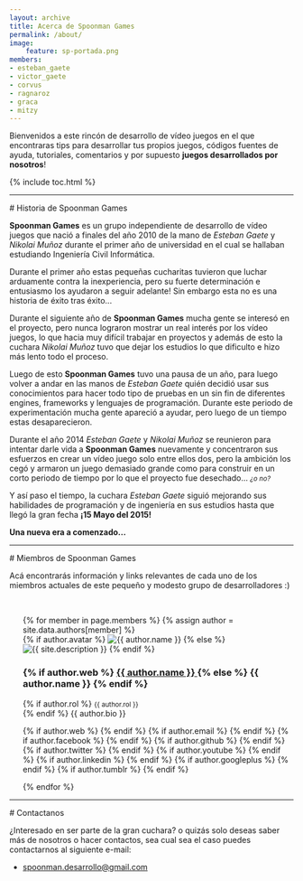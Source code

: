 ```yaml
---
layout: archive
title: Acerca de Spoonman Games
permalink: /about/
image:
    feature: sp-portada.png
members:
- esteban_gaete
- victor_gaete
- corvus
- ragnaroz
- graca
- mitzy
---
```


Bienvenidos a este rincón de desarrollo de vídeo juegos en el que encontraras
tips para desarrollar tus propios juegos, códigos fuentes de ayuda, tutoriales,
comentarios y por supuesto **juegos desarrollados por nosotros**!

{% include toc.html %}

<hr/>
# Historia de Spoonman Games

**Spoonman Games** es un grupo independiente de desarrollo de vídeo juegos que 
nació a finales del año 2010 de la mano de *Esteban Gaete* y *Nikolai Muñoz* 
durante el primer año de universidad en el cual se hallaban estudiando 
Ingeniería Civil Informática. 

Durante el primer año estas pequeñas cucharitas tuvieron que luchar arduamente
contra la inexperiencia, pero su fuerte determinación e entusiasmo los ayudaron
a seguir adelante! Sin embargo esta no es una historia de éxito tras éxito... 

Durante el siguiente año de **Spoonman Games** mucha gente se interesó
en el proyecto, pero nunca lograron mostrar un real interés por los vídeo
juegos, lo que hacia muy difícil trabajar en proyectos y además de esto la 
cuchara *Nikolai Muñoz* tuvo que dejar los estudios lo que dificulto e hizo 
más lento todo el proceso.

Luego de esto **Spoonman Games** tuvo una pausa de un año, para luego volver a
andar en las manos de *Esteban Gaete* quién decidió usar sus conocimientos
para hacer todo tipo de pruebas en un sin fin de diferentes engines, frameworks
y lenguajes de programación. Durante este periodo de experimentación mucha 
gente apareció a ayudar, pero luego de un tiempo estas desaparecieron.

Durante el año 2014 *Esteban Gaete* y *Nikolai Muñoz* se reunieron para 
intentar darle vida a **Spoonman Games** nuevamente y concentraron sus 
esfuerzos en crear un vídeo juego solo entre ellos dos, pero la ambición los
cegó y armaron un juego demasiado grande como para construir en un corto
periodo de tiempo por lo que el proyecto fue desechado...
<small>*¿o no?*</small>

Y así paso el tiempo, la cuchara *Esteban Gaete* siguió mejorando sus 
habilidades de programación y de ingeniería en sus estudios hasta que llegó
la gran fecha **¡15 Mayo del 2015!**

**Una nueva era a comenzado...**

<hr/>
# Miembros de Spoonman Games

Acá encontrarás información y links relevantes de cada uno de los miembros
actuales de este pequeño y modesto grupo de desarrolladores :)

<p>
    <br>
    <div class="page-footer">
        <ul style="list-style-type: none;">
            {% for member in page.members %}
                {% assign author = site.data.authors[member] %}                
                <div class="author-image">
                    {% if author.avatar %}
                       <img src="{{ site.url }}/images/{{ author.avatar }}" alt="{{ author.name }}">
                    {% else %}
                        <img src="{{ site.url }}/images/{{ site.owner.avatar }}" alt="{{ site.description }}">
                    {% endif %}
                </div><!-- ./author-image -->
                <div class="author-content">
                    <h3 class="author-name" >
                        {% if author.web %}
                            <a href="http://{{ author.web }}" itemprop="author">
                                {{ author.name }}
                            </a>
                        {% else %}
                            <span itemprop="author">{{ author.name }}</span>
                        {% endif %}
                    </h3>
                    <p class="author-bio">
                        {% if author.rol %}
                            <small>{{ author.rol }}</small><br>
                        {% endif %}
                        {{ author.bio }}
                    </p>                    
                    <p class="author-social">
                        {% if author.web %}
                            <a href="http://{{ author.web }}" class="badge"><i class="fa fa-home" aria-hidden="true"></i></a>
                        {% endif %}
                        {% if author.email %}
                            <a href="mailto:{{ author.email }}" class="badge inverse"><i class="fa fa-envelope" aria-hidden="true"></i></a>
                        {% endif %}
                        {% if author.facebook %}
                            <a href="https://www.facebook.com/{{ author.facebook }}" class="badge info"><i class="fa fa-facebook" aria-hidden="true"></i></a>
                        {% endif %}
                        {% if author.github %}
                            <a href="https://github.com/{{ author.github }}" class="badge"><i class="fa fa-git" aria-hidden="true"></i></a>
                        {% endif %}
                        {% if author.twitter %}
                            <a href="https://twitter.com/{{ author.twitter }}" class="badge info"><i class="fa fa-twitter" aria-hidden="true"></i></a>
                        {% endif %}
                        {% if author.youtube %}
                            <a href="https://www.youtube.com/channel/{{ author.youtube }}" class="badge danger"><i class="fa fa-youtube-play" aria-hidden="true"></i></a>
                        {% endif %}
                        {% if author.linkedin %}
                            <a href="https://cl.linkedin.com/in/{{ author.linked }}" class="badge info"><i class="fa fa-linkedin" aria-hidden="true"></i></a>
                        {% endif %}
                        {% if author.googleplus %}
                            <a href="https://plus.google.com/u/0/{{ author.googleplus }}" class="badge danger"><i class="fa fa-google-plus" aria-hidden="true"></i></a>
                        {% endif %}
                        {% if author.tumblr %}
                            <a href="https://{{ author.tumblr }}.tumblr.com" class="badge info"><i class="fa fa-tumblr" aria-hidden="true"></i></a>
                        {% endif %}
                    </p>
                </div><!-- ./author-content -->
            {% endfor %}
        </ul>
    </div>
</p>

<hr/>
# Contactanos

¿Interesado en ser parte de la gran cuchara? o quizás solo deseas saber más
de nosotros o hacer contactos, sea cual sea el caso puedes contactarnos al
siguiente e-mail:

* <p><a href="mailto:spoonman.desarrollo@gmail.com">spoonman.desarrollo@gmail.com</a></p>